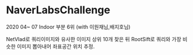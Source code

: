 # NaverLabsChallenge

2020 04~ 07 
Indoor 부분 6위 (with 이원재님,배지호님)

NetVlad로 쿼리이미지와 유사한 이미지 상위 10개 찾은 뒤
RootSift로 쿼리와 가장 비슷한 이미지 뽑아내어 좌표공간 위치 추정.
